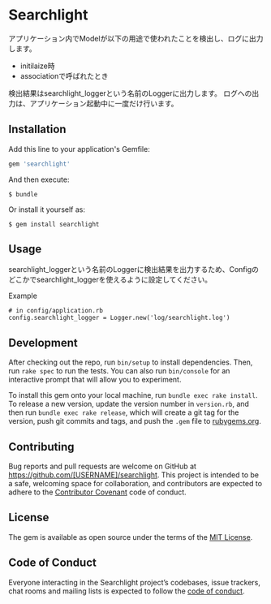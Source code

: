 # Searchlight

アプリケーション内でModelが以下の用途で使われたことを検出し、ログに出力します。

* initilaize時
* associationで呼ばれたとき

検出結果はsearchlight_loggerという名前のLoggerに出力します。
ログへの出力は、アプリケーション起動中に一度だけ行います。

## Installation

Add this line to your application's Gemfile:

```ruby
gem 'searchlight'
```

And then execute:

    $ bundle

Or install it yourself as:

    $ gem install searchlight

## Usage

searchlight_loggerという名前のLoggerに検出結果を出力するため、Configのどこかでsearchlight_loggerを使えるように設定してください。

Example

    # in config/application.rb
    config.searchlight_logger = Logger.new('log/searchlight.log')


## Development

After checking out the repo, run `bin/setup` to install dependencies. Then, run `rake spec` to run the tests. You can also run `bin/console` for an interactive prompt that will allow you to experiment.

To install this gem onto your local machine, run `bundle exec rake install`. To release a new version, update the version number in `version.rb`, and then run `bundle exec rake release`, which will create a git tag for the version, push git commits and tags, and push the `.gem` file to [rubygems.org](https://rubygems.org).

## Contributing

Bug reports and pull requests are welcome on GitHub at https://github.com/[USERNAME]/searchlight. This project is intended to be a safe, welcoming space for collaboration, and contributors are expected to adhere to the [Contributor Covenant](http://contributor-covenant.org) code of conduct.

## License

The gem is available as open source under the terms of the [MIT License](https://opensource.org/licenses/MIT).

## Code of Conduct

Everyone interacting in the Searchlight project’s codebases, issue trackers, chat rooms and mailing lists is expected to follow the [code of conduct](https://github.com/[USERNAME]/searchlight/blob/master/CODE_OF_CONDUCT.md).
